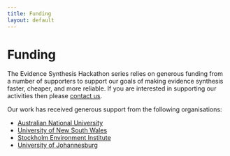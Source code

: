 ```yaml
---
title: Funding
layout: default
---
```

# Funding
The Evidence Synthesis Hackathon series relies on generous funding from a number of supporters to support our goals of making evidence synthesis faster, cheaper, and more reliable. If you are interested in supporting our activities then please <a href="mailto:eshackathon@gmail.com">contact us</a>.

Our work has received generous support from the following organisations:

- <a href="http://www.anu.edu.au">Australian National University</a>
- <a href="https://www.unsw.edu.au">University of New South Wales</a>
- <a href="https://www.sei.org">Stockholm Environment Institute</a>
- <a href="https://www.uj.ac.za">University of Johannesburg</a>